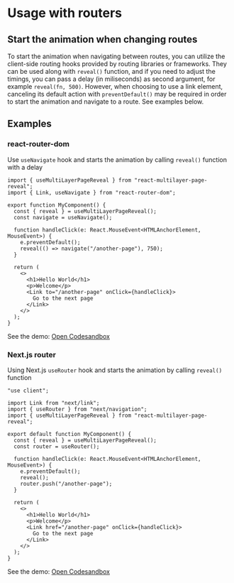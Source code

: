 # Usage with routers

## Start the animation when changing routes

To start the animation when navigating between routes, you can utilize the client-side routing hooks provided by routing libraries or frameworks. They can be used along with `reveal()` function, and if you need to adjust the timings, you can pass a delay (in miliseconds) as second argument, for example `reveal(fn, 500)`. However, when choosing to use a link element, canceling its default action with `preventDefault()` may be required in order to start the animation and navigate to a route. See examples below.

## Examples

### react-router-dom

Use `useNavigate` hook and starts the animation by calling `reveal()` function with a delay

```tsx
import { useMultiLayerPageReveal } from "react-multilayer-page-reveal";
import { Link, useNavigate } from "react-router-dom";

export function MyComponent() {
  const { reveal } = useMultiLayerPageReveal();
  const navigate = useNavigate();

  function handleClick(e: React.MouseEvent<HTMLAnchorElement, MouseEvent>) {
    e.preventDefault();
    reveal(() => navigate("/another-page"), 750);
  }

  return (
    <>
      <h1>Hello World</h1>
      <p>Welcome</p>
      <Link to="/another-page" onClick={handleClick}>
        Go to the next page
      </Link>
    </>
  );
}
```

See the demo: [Open Codesandbox](https://codesandbox.io/p/sandbox/react-multilayer-page-reveal-react-router-dom-9ngyq8)

### Next.js router

Using Next.js `useRouter` hook and starts the animation by calling `reveal()` function

```tsx
"use client";

import Link from "next/link";
import { useRouter } from "next/navigation";
import { useMultiLayerPageReveal } from "react-multilayer-page-reveal";

export default function MyComponent() {
  const { reveal } = useMultiLayerPageReveal();
  const router = useRouter();

  function handleClick(e: React.MouseEvent<HTMLAnchorElement, MouseEvent>) {
    e.preventDefault();
    reveal();
    router.push("/another-page");
  }

  return (
    <>
      <h1>Hello World</h1>
      <p>Welcome</p>
      <Link href="/another-page" onClick={handleClick}>
        Go to the next page
      </Link>
    </>
  );
}
```

See the demo: [Open Codesandbox](https://codesandbox.io/p/sandbox/react-multilayer-page-reveal-demo-nextjs-nhqfdl)
